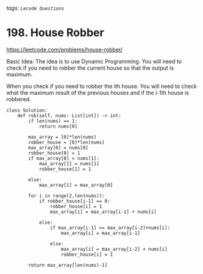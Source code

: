 ###### tags: `Lecode Questions`

# 198. House Robber

https://leetcode.com/problems/house-robber/

Basic Idea: The idea is to use Dynamic Programming. You will need to check if you need to robber the current house so that the output is maximum.

When you check if you need to robber the ith house. You will need to check what the maximum result of the previous houses and if the i-1th house is robbered.  


```python=
class Solution:
    def rob(self, nums: List[int]) -> int:
        if len(nums) == 1:
            return nums[0]
        
        max_array = [0]*len(nums)
        robber_house = [0]*len(nums)
        max_array[0] = nums[0]
        robber_house[0] = 1
        if max_array[0] < nums[1]:
            max_array[1] = nums[1]
            robber_house[1] = 1
            
        else:
            max_array[1] = max_array[0] 
            
        for i in range(2,len(nums)):
            if robber_house[i-1] == 0:
                robber_house[i] = 1
                max_array[i] = max_array[i-1] + nums[i]
                
            else:
                if max_array[i-1] >= max_array[i-2]+nums[i]:
                    max_array[i] = max_array[i-1]
                
                else: 
                    max_array[i] = max_array[i-2] + nums[i]
                    robber_house[i] = 1
                    
        return max_array[len(nums)-1]
```